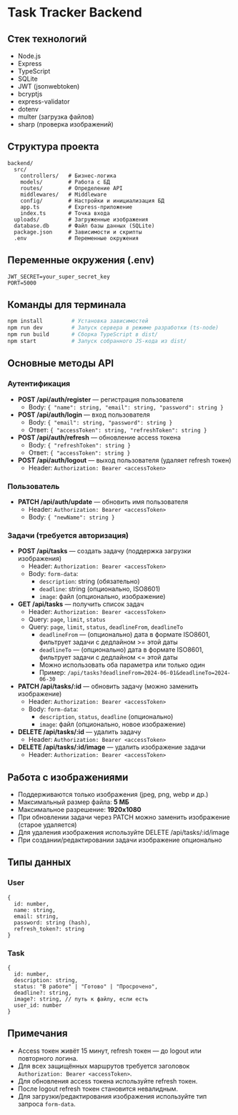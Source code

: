# Task Tracker Backend

## Стек технологий

- Node.js
- Express
- TypeScript
- SQLite
- JWT (jsonwebtoken)
- bcryptjs
- express-validator
- dotenv
- multer (загрузка файлов)
- sharp (проверка изображений)

## Структура проекта

```
backend/
  src/
    controllers/   # Бизнес-логика
    models/        # Работа с БД
    routes/        # Определение API
    middlewares/   # Middleware
    config/        # Настройки и инициализация БД
    app.ts         # Express-приложение
    index.ts       # Точка входа
  uploads/         # Загруженные изображения
  database.db      # Файл базы данных (SQLite)
  package.json     # Зависимости и скрипты
  .env             # Переменные окружения
```

## Переменные окружения (.env)

```
JWT_SECRET=your_super_secret_key
PORT=5000
```

## Команды для терминала

```sh
npm install         # Установка зависимостей
npm run dev         # Запуск сервера в режиме разработки (ts-node)
npm run build       # Сборка TypeScript в dist/
npm start           # Запуск собранного JS-кода из dist/
```

## Основные методы API

### Аутентификация

- **POST /api/auth/register** — регистрация пользователя
  - Body: `{ "name": string, "email": string, "password": string }`
- **POST /api/auth/login** — вход пользователя
  - Body: `{ "email": string, "password": string }`
  - Ответ: `{ "accessToken": string, "refreshToken": string }`
- **POST /api/auth/refresh** — обновление access токена
  - Body: `{ "refreshToken": string }`
  - Ответ: `{ "accessToken": string }`
- **POST /api/auth/logout** — выход пользователя (удаляет refresh токен)
  - Header: `Authorization: Bearer <accessToken>`

### Пользователь

- **PATCH /api/auth/update** — обновить имя пользователя
  - Header: `Authorization: Bearer <accessToken>`
  - Body: `{ "newName": string }`

### Задачи (требуется авторизация)

- **POST /api/tasks** — создать задачу (поддержка загрузки изображения)
  - Header: `Authorization: Bearer <accessToken>`
  - Body: `form-data`:
    - `description`: string (обязательно)
    - `deadline`: string (опционально, ISO8601)
    - `image`: файл (опционально, изображение)
- **GET /api/tasks** — получить список задач
  - Header: `Authorization: Bearer <accessToken>`
  - Query: `page`, `limit`, `status`
  - Query: `page`, `limit`, `status`, `deadlineFrom`, `deadlineTo`
    - `deadlineFrom` — (опционально) дата в формате ISO8601, фильтрует задачи с дедлайном >= этой даты
    - `deadlineTo` — (опционально) дата в формате ISO8601, фильтрует задачи с дедлайном <= этой даты
    - Можно использовать оба параметра или только один
    - Пример: `/api/tasks?deadlineFrom=2024-06-01&deadlineTo=2024-06-30`
- **PATCH /api/tasks/:id** — обновить задачу (можно заменить изображение)
  - Header: `Authorization: Bearer <accessToken>`
  - Body: `form-data`:
    - `description`, `status`, `deadline` (опционально)
    - `image`: файл (опционально, новое изображение)
- **DELETE /api/tasks/:id** — удалить задачу
  - Header: `Authorization: Bearer <accessToken>`
- **DELETE /api/tasks/:id/image** — удалить изображение задачи
  - Header: `Authorization: Bearer <accessToken>`

## Работа с изображениями

- Поддерживаются только изображения (jpeg, png, webp и др.)
- Максимальный размер файла: **5 МБ**
- Максимальное разрешение: **1920x1080**
- При обновлении задачи через PATCH можно заменить изображение (старое удаляется)
- Для удаления изображения используйте DELETE /api/tasks/:id/image
- При создании/редактировании задачи изображение опционально

## Типы данных

### User

```
{
  id: number,
  name: string,
  email: string,
  password: string (hash),
  refresh_token?: string
}
```

### Task

```
{
  id: number,
  description: string,
  status: "В работе" | "Готово" | "Просрочено",
  deadline?: string,
  image?: string, // путь к файлу, если есть
  user_id: number
}
```

## Примечания

- Access токен живёт 15 минут, refresh токен — до logout или повторного логина.
- Для всех защищённых маршрутов требуется заголовок `Authorization: Bearer <accessToken>`.
- Для обновления access токена используйте refresh токен.
- После logout refresh токен становится невалидным.
- Для загрузки/редактирования изображения используйте тип запроса `form-data`.

